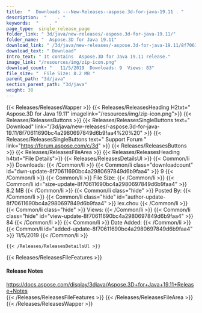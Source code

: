 ```yaml
---
title:  "  Downloads ---New-Releases--aspose.3d-for-java-19.11 . " 
description:  "    . " 
keywords:  "    . " 
page_type:  single_release_page
folder_link: " 3d/java/new-releases/-aspose.3d-for-java-19.11/"
folder_name: "  Aspose.3D for Java 19.11"
download_link: " /3d/java/new-releases/-aspose.3d-for-java-19.11/8f70611690bc4a2980697849d6b9faa4"
download_text: " Download"
Intro_text: " It contains  Aspose.3D for Java 19.11 release."
image_link: "/resources/img/zip-icon.png"
download_count: "   11/5/2019  Downloads: 9  Views: 83"
file_size: "  File Size: 8.2 MB "
parent_path: "3d/java"
section_parent_path: "3d/java"
weight: 38 
---
```


{{< Releases/ReleasesWapper >}}
  {{< Releases/ReleasesHeading H2txt="  Aspose.3D for Java 19.11" imagelink="/resources/img/zip-icon.png">}}
  {{< Releases/ReleasesButtons >}}
    {{< Releases/ReleasesSingleButtons text=" Download" link="/3d/java/new-releases/-aspose.3d-for-java-19.11/8f70611690bc4a2980697849d6b9faa4%20%20" >}}
    {{< Releases/ReleasesSingleButtons text=" Support Forum " link="https://forum.aspose.com/c/3d" >}}
  {{< Releases/ReleasesButtons >}}
  {{< Releases/ReleasesFileArea >}}
    {{< Releases/ReleasesHeading h4txt="File Details">}}
    {{< Releases/ReleasesDetailsUl >}}
            {{< Common/li  >}} Downloads: {{< /Common/li >}} 
      {{< Common/li class="downloadcount" id="dwn-update-8f70611690bc4a2980697849d6b9faa4" >}} 9 {{< /Common/li >}} 
      {{< Common/li  >}} File Size: {{< /Common/li >}} 
      {{< Common/li id="size-update-8f70611690bc4a2980697849d6b9faa4" >}} 8.2 MB {{< /Common/li >}} 
      {{< Common/li  class="hide" >}} Posted By: {{< /Common/li >}} 
      {{< Common/li class="hide" id="author-update-8f70611690bc4a2980697849d6b9faa4" >}} lex.chou {{< /Common/li >}} 
      {{< Common/li class="hide"  >}} Views: {{< /Common/li >}} 
      {{< Common/li class="hide" id="view-update-8f70611690bc4a2980697849d6b9faa4" >}} 84 {{< /Common/li >}} 
      {{< Common/li  >}} Date Added: {{< /Common/li >}} 
      {{< Common/li id="added-update-8f70611690bc4a2980697849d6b9faa4" >}} 11/5/2019 {{< /Common/li >}} 

    {{< /Releases/ReleasesDetailsUl >}}

  {{< Releases/ReleasesFileFeatures >}}
      <h4>Release Notes</h4><div><a href="https://docs.aspose.com/display/3djava/Aspose.3D+for+Java+19.11+Release+Notes">https://docs.aspose.com/display/3djava/Aspose.3D+for+Java+19.11+Release+Notes</a></div>
  {{< /Releases/ReleasesFileFeatures >}}
 {{< /Releases/ReleasesFileArea >}}
{{< /Releases/ReleasesWapper >}}


